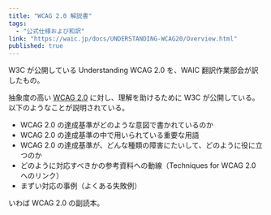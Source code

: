 ```yaml
---
title: "WCAG 2.0 解説書"
tags:
  - "公式仕様および和訳"
link: "https://waic.jp/docs/UNDERSTANDING-WCAG20/Overview.html"
published: true
---
```


W3C が公開している Understanding WCAG 2.0 を、WAIC 翻訳作業部会が訳したもの。

抽象度の高い [WCAG 2.0](https://waic.jp/docs/WCAG20/Overview.html) に対し、理解を助けるために W3C が公開している。以下のようなことが説明されている。

- WCAG 2.0 の達成基準がどのような意図で書かれているのか
- WCAG 2.0 の達成基準の中で用いられている重要な用語
- WCAG 2.0 の達成基準が、どんな種類の障害にたいして、どのように役に立つのか
- どのように対応すべきかの参考資料への動線（Techniques for WCAG 2.0 へのリンク）
- まずい対応の事例（よくある失敗例）

いわば WCAG 2.0 の副読本。
